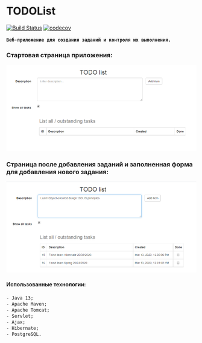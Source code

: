 # TODOList

[![Build Status](https://travis-ci.org/staskorobeynikov/job4j_todo.svg?branch=master)](https://travis-ci.org/staskorobeynikov/job4j_todo)
[![codecov](https://codecov.io/gh/staskorobeynikov/job4j_todo/branch/master/graph/badge.svg)](https://codecov.io/gh/staskorobeynikov/job4j_todo)

**```Веб-приложение для создания заданий и контроля их выполнения.```**

### Стартовая страница приложения:

![img](https://github.com/staskorobeynikov/job4j_todo/blob/master/images/todolist1.png)

### Страница после добавления заданий и заполненная форма для добавления нового задания:

![img](https://github.com/staskorobeynikov/job4j_todo/blob/master/images/todolist2.png)

#### Использованные технологии:
    - Java 13;
    - Apache Maven;
    - Apache Tomcat;
    - Servlet;
    - Ajax;
    - Hibernate;
    - PostgreSQL.